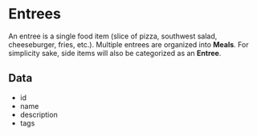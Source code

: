 # Entrees
An entree is a single food item (slice of pizza, southwest salad, cheeseburger, fries, etc.).  Multiple entrees are organized into **Meals**.  For simplicity sake, side items will also be categorized as an **Entree**.

## Data
- id
- name
- description
- tags
